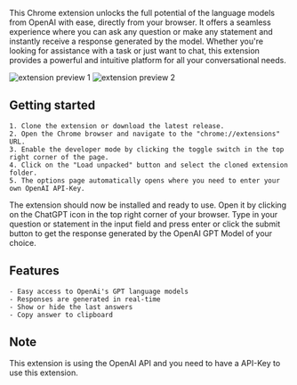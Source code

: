 This Chrome extension unlocks the full potential of the language models from OpenAI with ease, directly from your browser. It offers a seamless experience where you can ask any question or make any statement and instantly receive a response generated by the model. Whether you're looking for assistance with a task or just want to chat, this extension provides a powerful and intuitive platform for all your conversational needs. 

![extension preview 1](https://github.com/jessedi0n/openai-chromium-extension/blob/main/images/readme_img_1.png)
![extension preview 2](https://github.com/jessedi0n/openai-chromium-extension/blob/main/images/readme_img_2.png)

## Getting started
    
    1. Clone the extension or download the latest release.
    2. Open the Chrome browser and navigate to the "chrome://extensions" URL.
    3. Enable the developer mode by clicking the toggle switch in the top right corner of the page.
    4. Click on the "Load unpacked" button and select the cloned extension folder.
    5. The options page automatically opens where you need to enter your own OpenAI API-Key.
    
The extension should now be installed and ready to use. Open it by clicking on the ChatGPT icon in the top right corner of your browser.
Type in your question or statement in the input field and press enter or click the submit button to get the response generated by the OpenAI GPT Model of your choice.

## Features

    - Easy access to OpenAi's GPT language models
    - Responses are generated in real-time
    - Show or hide the last answers
    - Copy answer to clipboard

## Note

This extension is using the OpenAI API and you need to have a API-Key to use this extension.
